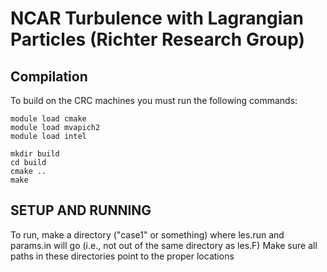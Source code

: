 # NCAR Turbulence with Lagrangian Particles (Richter Research Group)

## Compilation
To build on the CRC machines you must run the following commands:
```
module load cmake
module load mvapich2
module load intel

mkdir build
cd build 
cmake ..
make
```

## SETUP AND RUNNING
To run, make a directory ("case1" or something) where les.run and params.in will go
(i.e., not out of the same directory as les.F)
Make sure all paths in these directories point to the proper locations

